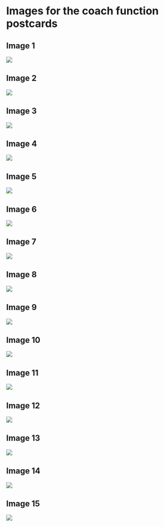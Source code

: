 # Images for the coach function postcards


## Image 1
![](https://cdn.midjourney.com/30da7a55-3d7f-41fc-a794-dcd305df1e77/0_1.webp)
## Image 2
![](https://cdn.midjourney.com/5c762601-c794-4724-9612-1c466d5684e8/0_0.webp)
## Image 3
![](https://cdn.midjourney.com/a5298a76-561b-4cdc-804b-745fac30426d/0_0.webp)
## Image 4
![](https://cdn.midjourney.com/1cc5077d-b392-485c-a462-ca503549f2a1/0_2.webp)
## Image 5
![](https://cdn.midjourney.com/2f5ee840-84b6-408c-9531-96916c99fd0d/0_3.webp)
## Image 6
![](https://cdn.midjourney.com/532b5103-b3ad-4b5c-b272-06faa9d86509/0_2.webp)
## Image 7
![](https://cdn.midjourney.com/bc01b33a-559f-466f-af2c-ba357661f389/0_0.webp)
## Image 8
![](https://cdn.midjourney.com/8afdfaea-f26a-4bfb-a02b-4965a22b7aad/0_0.webp)
## Image 9
![](https://cdn.midjourney.com/a06b75b6-3d07-44e0-9662-75e5f06d5a49/0_2.webp)
## Image 10
![](https://cdn.midjourney.com/8c803e6a-c0aa-4ca5-98a3-d0af9d5116ab/0_0.webp)
## Image 11
![](https://cdn.midjourney.com/b3cbeca5-c391-4a76-a8a7-243dea43c7a1/0_1.webp)
## Image 12
![](https://cdn.midjourney.com/19b37580-201e-4bbb-a46e-4b5ac2f11e10/0_3.webp)
## Image 13
![](https://cdn.midjourney.com/89c5d501-21bd-4646-9e40-0db7b162b306/0_3.webp)
## Image 14
![](https://cdn.midjourney.com/b005b1b6-ee50-4805-91dd-c81b062d5775/0_2.webp)
## Image 15
![](https://cdn.midjourney.com/0bfaf2e8-2ca5-4257-9fa3-c7e9d7c98674/0_1.webp)
